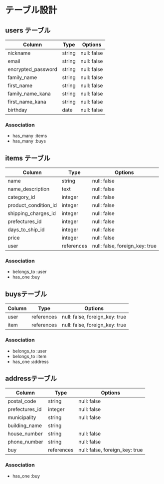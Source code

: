 # テーブル設計

## users テーブル

| Column             | Type    | Options     |
| ------------------ | ------- | ----------- |
| nickname           | string  | null: false |
| email              | string  | null: false |
| encrypted_password | string  | null: false |
| family_name        | string  | null: false |
| first_name         | string  | null: false |
| family_name_kana   | string  | null: false |
| first_name_kana    | string  | null: false |
| birthday           | date    | null: false |

### Association

- has_many :items
- has_many :buys

## items テーブル

| Column               | Type       |Options                         |
| -------------------- | ---------  | ------------------------------ |
| name                 | string     | null: false                    |
| name_description     | text       | null: false                    |
| category_id          | integer    | null: false                    |
| product_condition_id | integer    | null: false                    |
| shipping_charges_id  | integer    | null: false                    |
| prefectures_id       | integer    | null: false                    |
| days_to_ship_id      | integer    | null: false                    | 
| price                | integer    | null: false                    |
| user                 | references | null: false, foreign_key: true |

### Association

- belongs_to :user
- has_one :buy

## buysテーブル

| Column  | Type       | Options                        |
| ------- | ---------- | ------------------------------ |
| user    | references | null: false, foreign_key: true |
| item    | references | null: false, foreign_key: true |

### Association

- belongs_to :user
- belongs_to :item
- has_one :address

## addressテーブル

| Column         | Type       | Options                        |
| -------------- | ---------- | ------------------------------ |
| postal_code    | string     | null: false                    |
| prefectures_id | integer    | null: false                    |
| municipality   | string     | null: false                    |
| building_name  | string     |                                |
| house_number   | string     | null: false                    |
| phone_number   | string     | null: false                    |
| buy            | references | null: false, foreign_key: true |

### Association

- has_one :buy